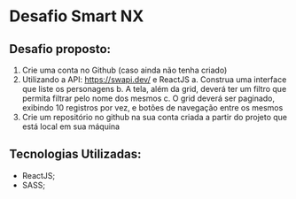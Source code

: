 # Desafio Smart NX
## Desafio proposto: 
1. Crie uma conta no Github (caso ainda não tenha criado)
2. Utilizando a API: https://swapi.dev/ e ReactJS
a. Construa uma interface que liste os personagens
b. A tela, além da grid, deverá ter um filtro que permita filtrar pelo nome dos mesmos
c. O grid deverá ser paginado, exibindo 10 registros por vez, e botões de navegação
entre os mesmos
3. Crie um repositório no github na sua conta criada a partir do projeto que está local em sua
máquina

## Tecnologias Utilizadas: 
- ReactJS;
- SASS;